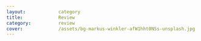 ```yaml
---
layout:            category
title:             Review
category:          review
cover:             /assets/bg-markus-winkler-afW1hht0NSs-unsplash.jpg
---
```

